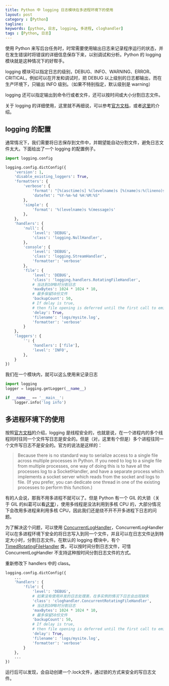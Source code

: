 ```yaml
---
title: Python 中 logging 日志模块在多进程环境下的使用
layout: post
category : [Python]
tagline: 
keywords: [python, 日志, logging, 多进程, cloghandler]
tags : [Python, 日志]
---
```


使用 Python 来写后台任务时，时常需要使用输出日志来记录程序运行的状态，并在发生错误时将错误的详细信息保存下来，以别调试和分析。Python 的 logging 模块就是这种情况下的好帮手。

logging 模块可以指定日志的级别，DEBUG、INFO、WARNING、ERROR、CRITICAL，例如可以在开发和调试时，把 DEBUG 以上级别的日志都输出，而在生产环境下，只输出 INFO 级别。（如果不特别指定，默认级别是 warning）  

logging 还可以指定输出到命令行或者文件，还可以按时间或大小分割日志文件。


关于 logging 的详细使用，这里就不再细说，可以参考[官方文档](https://docs.python.org/2/library/logging.html "")，或者[这里](https://chareice.com/articles/2014/11/24/python-logging%E5%BA%93%E8%AF%A6%E8%A7%A3.html "")的介绍。

## logging 的配置

通常情况下，我们需要将日志保存到文件中，并期望能自动分割文件，避免日志文件太大。下面给出了一个 logging 的配置例子。

```python
import logging.config

logging.config.dictConfig({
    'version': 1,
    'disable_existing_loggers': True,
    'formatters': {
        'verbose': {
            'format': "[%(asctime)s] %(levelname)s [%(name)s:%(lineno)s] %(message)s",
            'datefmt': "%Y-%m-%d %H:%M:%S"
        },
        'simple': {
            'format': '%(levelname)s %(message)s'
        },
    },
    'handlers': {
        'null': {
            'level': 'DEBUG',
            'class': 'logging.NullHandler',
        },
        'console': {
            'level': 'DEBUG',
            'class': 'logging.StreamHandler',
            'formatter': 'verbose'
        },
        'file': {
            'level': 'DEBUG',
            'class': 'logging.handlers.RotatingFileHandler',
            # 当达到10MB时分割日志
            'maxBytes': 1024 * 1024 * 10,
            # 最多保留50份文件
            'backupCount': 50,
            # If delay is true,
            # then file opening is deferred until the first call to emit().
            'delay': True,
            'filename': 'logs/mysite.log',
            'formatter': 'verbose'
        }
    },
    'loggers': {
        '': {
            'handlers': ['file'],
            'level': 'INFO',
        },
    }
})
```

我们在一个模块内，就可以这么使用来记录日志

```python
import logging
logger = logging.getLogger(__name__)

if __name__ == '__main__':
    logger.info('log info')
```

## 多进程环境下的使用

按照[官方文档](https://docs.python.org/2/library/logging.html#thread-safety "")的介绍，logging 是线程安全的，也就是说，在一个进程内的多个线程同时往同一个文件写日志是安全的。但是（对，这里有个但是）多个进程往同一个文件写日志不是安全的。官方的说法是这样的：

> Because there is no standard way to serialize access to a single file across multiple processes in Python. If you need to log to a single file from multiple processes, one way of doing this is to have all the processes log to a SocketHandler, and have a separate process which implements a socket server which reads from the socket and logs to file. (If you prefer, you can dedicate one thread in one of the existing processes to perform this function.)

有的人会说，那我不用多进程不就可以了。但是 Python 有一个 GIL 的大锁（关于 GIL 的纠葛可以看[这里](http://zhuoqiang.me/python-thread-gil-and-ctypes.html "")），使用多线程是没法利用到多核 CPU 的，大部分情况下会改用多进程来利用多核 CPU，因此我们还是绕不开不开多进程下日志的问题。

为了解决这个问题，可以使用 [ConcurrentLogHandler](https://pypi.python.org/pypi/ConcurrentLogHandler/0.9.1 "")，ConcurrentLogHandler 可以在多进程环境下安全的将日志写入到同一个文件，并且可以在日志文件达到特定大小时，分割日志文件。在默认的 logging 模块中，有个 [TimedRotatingFileHandler](https://docs.python.org/2/library/logging.handlers.html#timedrotatingfilehandler "") 类，可以按时间分割日志文件，可惜 ConcurrentLogHandler 不支持这种按时间分割日志文件的方式。

重新修改下 handlers 中的 class。

```python
logging.config.dictConfig({
    ...
    'handlers': {
        'file': {
            'level': 'DEBUG',
            # 如果没有使用并发的日志处理类，在多实例的情况下日志会出现缺失
            'class': 'cloghandler.ConcurrentRotatingFileHandler',
            # 当达到10MB时分割日志
            'maxBytes': 1024 * 1024 * 10,
            # 最多保留50份文件
            'backupCount': 50,
            # If delay is true,
            # then file opening is deferred until the first call to emit().
            'delay': True,
            'filename': 'logs/mysite.log',
            'formatter': 'verbose'
        }
    },
    ...
})
```

运行后可以发现，会自动创建一个.lock文件，通过锁的方式来安全的写日志文件。


